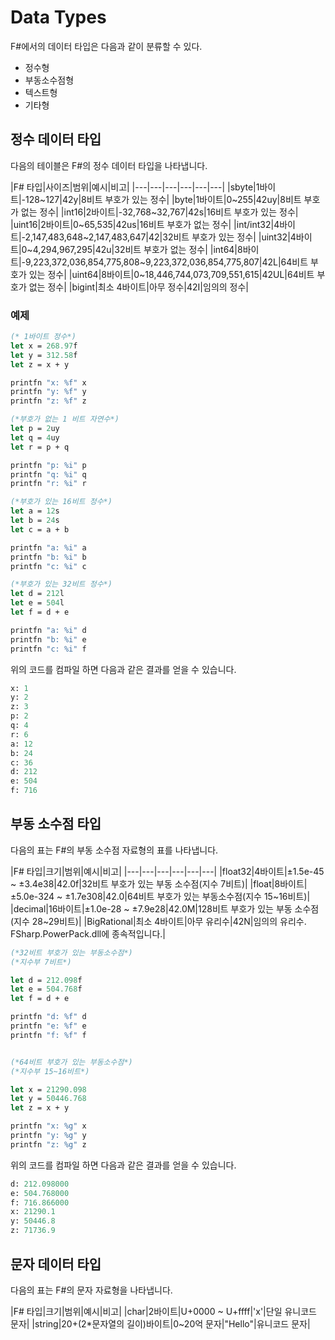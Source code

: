 # Data Types
F#에서의 데이터 타입은 다음과 같이 분류할 수 있다.
- 정수형
- 부동소수점형
- 텍스트형
- 기타형

## 정수 데이터 타입
다음의 테이블은 F#의 정수 데이터 타입을 나타냅니다.

|F# 타입|사이즈|범위|예시|비고|
|---|---|---|---|---|---|
|sbyte|1바이트|-128~127|42y|8비트 부호가 있는 정수|
|byte|1바이트|0~255|42uy|8비트 부호가 없는 정수|
|int16|2바이트|-32,768~32,767|42s|16비트 부호가 있는 정수|
|uint16|2바이트|0~65,535|42us|16비트 부호가 없는 정수|
|int/int32|4바이트|-2,147,483,648~2,147,483,647|42|32비트 부호가 있는 정수|
|uint32|4바이트|0~4,294,967,295|42u|32비트 부호가 없는 정수|
|int64|8바이트|-9,223,372,036,854,775,808~9,223,372,036,854,775,807|42L|64비트 부호가 있는 정수|
|uint64|8바이트|0~18,446,744,073,709,551,615|42UL|64비트 부호가 없는 정수|
|bigint|최소 4바이트|아무 정수|42I|임의의 정수|

### 예제
```fsharp
(* 1바이트 정수*)
let x = 268.97f
let y = 312.58f
let z = x + y

printfn "x: %f" x
printfn "y: %f" y
printfn "z: %f" z

(*부호가 없는 1 비트 자연수*)
let p = 2uy
let q = 4uy
let r = p + q

printfn "p: %i" p
printfn "q: %i" q
printfn "r: %i" r

(*부호가 있는 16비트 정수*)
let a = 12s
let b = 24s
let c = a + b

printfn "a: %i" a
printfn "b: %i" b
printfn "c: %i" c

(*부호가 있는 32비트 정수*)
let d = 212l
let e = 504l
let f = d + e

printfn "a: %i" d
printfn "b: %i" e
printfn "c: %i" f
```

위의 코드를 컴파일 하면 다음과 같은 결과를 얻을 수 있습니다.
```fsharp
x: 1
y: 2
z: 3
p: 2
q: 4
r: 6
a: 12
b: 24
c: 36
d: 212
e: 504
f: 716
```

## 부동 소수점 타입

다음의 표는 F#의 부동 소수점 자료형의 표를 나타냅니다.

|F# 타입|크기|범위|예시|비고|
|---|---|---|---|---|---|
|float32|4바이트|±1.5e-45 ~ ±3.4e38|42.0f|32비트 부호가 있는 부동 소수점(지수 7비트)|
|float|8바이트|±5.0e-324 ~ ±1.7e308|42.0|64비트 부호가 있는 부동소수점(지수 15~16비트)|
|decimal|16바이트|±1.0e-28 ~ ±7.9e28|42.0M|128비트 부호가 있는 부동 소수점(지수 28~29비트)|
|BigRational|최소 4바이트|아무 유리수|42N|임의의 유리수. FSharp.PowerPack.dll에 종속적입니다.|

```fsharp
(*32비트 부호가 있는 부동소수점*)
(*지수부 7비트*)

let d = 212.098f
let e = 504.768f
let f = d + e

printfn "d: %f" d
printfn "e: %f" e
printfn "f: %f" f


(*64비트 부호가 있는 부동소수점*)
(*지수부 15~16비트*)

let x = 21290.098
let y = 50446.768
let z = x + y

printfn "x: %g" x
printfn "y: %g" y
printfn "z: %g" z
```

위의 코드를 컴파일 하면 다음과 같은 결과를 얻을 수 있습니다.
```fsharp
d: 212.098000
e: 504.768000
f: 716.866000
x: 21290.1
y: 50446.8
z: 71736.9
```

## 문자 데이터 타입
다음의 표는 F#의 문자 자료형을 나타냅니다.

|F# 타입|크기|범위|예시|비고|
|char|2바이트|U+0000 ~ U+ffff|'x'|단일 유니코드 문자|
|string|20+(2*문자열의 길이)바이트|0~20억 문자|"Hello"|유니코드 문자|

